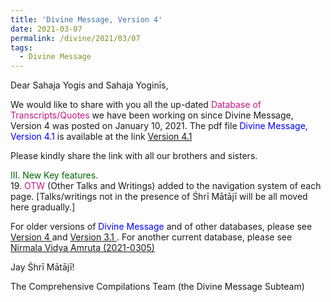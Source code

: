 ```yaml
---
title: 'Divine Message, Version 4'
date: 2021-03-07
permalink: /divine/2021/03/07
tags:
  - Divine Message
---
```


<p>
Dear Sahaja Yogis and Sahaja Yoginīs,  
</p>


We would like to share with you all the up-dated <font color="mediumvioletred">Database of Transcripts/Quotes</font> we have been working on since Divine Message, Version 4 was posted on January 10, 2021. The pdf file <font color="blue">Divine Message, Version 4.1</font> is available at the link
<a href="https://drive.google.com/file/d/1YwN9PyFbNTFyC6jpGLLcOPWQ1jArogZR/view?usp=sharing">Version 4.1</a>

<p>
Please kindly share the link with all our brothers and sisters. 
</p>

<p>
<font color="DarkGreen">III. New Key features.</font><br>
19. <font color="MediumVioletRed">OTW</font> (Other Talks and Writings) added to the navigation system of each page. [Talks/writings not in the presence of Śhrī Mātājī will be all moved here gradually.]<br>
</p>

For older versions of <font color="blue">Divine Message</font> and of other databases, please see <a href="https://seven-teams.github.io/divine/2020/07/18"> Version 4 </a> and <a href="https://seven-teams.github.io/divine/2021/01/10"> Version 3.1 </a>. For another current database, please see <a href="https://drive.google.com/file/d/1FRriOjATDQXxm21z8SHuDZKHWafSR95i/view?usp=sharing">Nirmala Vidya Amruta (2021-0305)</a>

Jay Śhrī Mātājī!

The Comprehensive Compilations Team (the Divine Message Subteam)